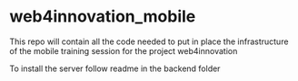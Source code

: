 # web4innovation_mobile
This repo will contain all the code needed to put in place the infrastructure of the mobile training session for the project web4innovation

To install the server follow readme in the backend folder